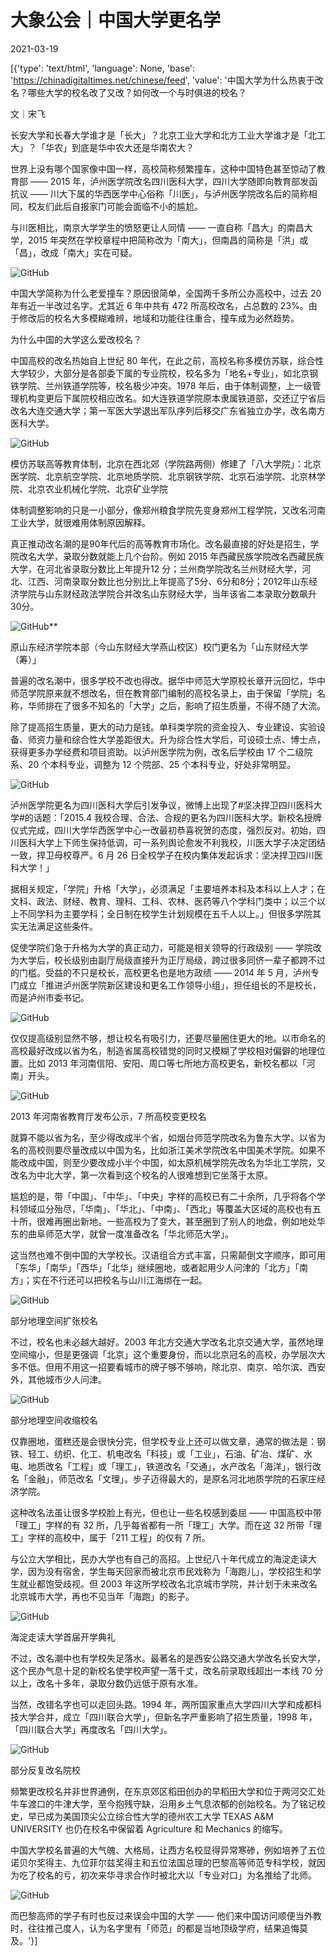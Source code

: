 # 大象公会｜中国大学更名学

2021-03-19

[{'type': 'text/html', 'language': None, 'base': 'https://chinadigitaltimes.net/chinese/feed', 'value': '中国大学为什么热衷于改名？哪些大学的校名改了又改？如何改一个与时俱进的校名？

文｜宋飞

长安大学和长春大学谁才是「长大」？北京工业大学和北方工业大学谁才是「北工大」？「华农」到底是华中农大还是华南农大？

世界上没有哪个国家像中国一样，高校简称频繁撞车，这种中国特色甚至惊动了教育部 —— 2015 年，泸州医学院改名四川医科大学，四川大学随即向教育部发函抗议 —— 川大下属的华西医学中心俗称「川医」，与泸州医学院改名后的简称相同，校友们此后自报家门可能会面临不小的尴尬。

与川医相比，南京大学学生的愤怒更让人同情 —— 一直自称「昌大」的南昌大学，2015 年突然在学校章程中把简称改为「南大」，但南昌的简称是「洪」或「昌」，改成「南大」实在可疑。

![GitHub](https://mmbiz.qpic.cn/mmbiz/Z08UWq352tnricKq5HvQQbMvEr6Kd5UD7MgP21TIt0IC0ozzSVHKicK5cibk8ia8Mum4I5U7qwI8pQCUqOfMLMPG4g/640)

中国大学简称为什么老爱撞车？原因很简单，全国两千多所公办高校中，过去 20 年有近一半改过名字。尤其近 6 年中共有 472 所高校改名，占总数的 23%。由于修改后的校名大多模糊难辨，地域和功能往往重合，撞车成为必然趋势。

为什么中国的大学这么爱改校名？

中国高校的改名热始自上世纪 80 年代，在此之前，高校名称多模仿苏联，综合性大学较少，大部分是各部委下属的专业院校，校名多为「地名+专业」，如北京钢铁学院、兰州铁道学院等，校名极少冲突。1978 年后，由于体制调整，上一级管理机构变更后下属院校相应改名。如大连铁道学院原本隶属铁道部，交还辽宁省后改名大连交通大学；第一军医大学退出军队序列后移交广东省独立办学，改名南方医科大学。

![GitHub](https://mmbiz.qpic.cn/mmbiz/Z08UWq352tnricKq5HvQQbMvEr6Kd5UD79dvq0NrWzcYS6OkR3G5HkZ1ebBNp4Hb4gW8Nv4Ly3GkodqypURePibw/640)

  模仿苏联高等教育体制，北京在西北郊（学院路两侧）修建了「八大学院」：北京医学院、北京航空学院、北京地质学院、北京钢铁学院、北京石油学院、北京林学院、北京农业机械化学院、北京矿业学院 

体制调整影响的只是一小部分，像郑州粮食学院先变身郑州工程学院，又改名河南工业大学，就很难用体制原因解释。

真正推动改名潮的是90年代后的高等教育市场化。改名最直接的好处是招生，学院改名大学，录取分数就能上几个台阶。例如 2015 年西藏民族学院改名西藏民族大学，在河北省录取分数比上年提升12 分；兰州商学院改名兰州财经大学，河北、江西、河南录取分数比也分别比上年提高了5分、6分和8分；2012年山东经济学院与山东财经政法学院合并改名山东财经大学，当年该省二本录取分数飙升30分。

![GitHub](https://mmbiz.qpic.cn/mmbiz/Z08UWq352tnricKq5HvQQbMvEr6Kd5UD7Uk2mIFlcaBjPnZPZLhX2VXp7OIeJzibOqY7JPI4jGRDe9pUGNjva5pA/640)**

 原山东经济学院本部（今山东财经大学燕山校区）校门更名为「山东财经大学（筹）」 

普遍的改名潮中，很多学校不改也得改。据华中师范大学原校长章开沅回忆，华中师范学院原来就不想改名，但在教育部门编制的高校名录上，由于保留「学院」名称，华师排在了很多不知名的「大学」之后，影响了招生质量，不得不随了大流。

除了提高招生质量，更大的动力是钱。单科类学院的资金投入、专业建设、实验设备、师资力量和综合性大学差距很大。升为综合性大学后，可设硕士点、博士点，获得更多办学经费和项目资助。以泸州医学院为例，改名后学校由 17 个二级院系、20 个本科专业，调整为 12 个院部、25 个本科专业，好处非常明显。

![GitHub](https://mmbiz.qpic.cn/mmbiz/Z08UWq352tnricKq5HvQQbMvEr6Kd5UD7CicIWY6KuPWo7vzc4PBQN7obcKBHVe7ga4AWAo9yI7QyibmRFiblcr8OQ/640)

 泸州医学院更名为四川医科大学后引发争议，微博上出现了#坚决捍卫四川医科大学#的话题：「2015.4 我校合理、合法、合规的更名为四川医科大学。新校名授牌仪式完成，四川大学华西医学中心一改最初恭喜祝贺的态度，强烈反对。初始，四川医科大学上下师生保持低调，可一系列舆论愈发不利我校，川医大学子决定团结一致，捍卫母校尊严。6 月 26 日全校学子在校内集体发起诉求：坚决捍卫四川医科大学！」 

据相关规定，「学院」升格「大学」，必须满足「主要培养本科及本科以上人才；在文科、政法、财经、教育、理科、工科、农林、医药等八个学科门类中；以三个以上不同学科为主要学科；全日制在校学生计划规模在五千人以上。」但很多学院其实无法满足这些条件。

促使学院们急于升格为大学的真正动力，可能是相关领导的行政级别 —— 学院改为大学后，校长级别由副厅局级直接升为正厅局级，跨过很多同侪一辈子都跨不过的门槛。受益的不只是校长，高校更名也是地方政绩 —— 2014 年 5 月，泸州专门成立「推进泸州医学院新区建设和更名工作领导小组」，担任组长的不是校长，而是泸州市委书记。

![GitHub](https://mmbiz.qpic.cn/mmbiz/Z08UWq352tnricKq5HvQQbMvEr6Kd5UD7L2aiaWAQXmDS768gYLzT8srehLFIibNpR8gj55WVjicP2Zgiaic0I2MT51A/640)

仅仅提高级别显然不够，想让校名有吸引力，还要尽量圈住更大的地。以市命名的高校最好改成以省为名，制造省属高校错觉的同时又模糊了学校相对偏僻的地理位置。比如 2013 年河南信阳、安阳、周口等七所地方高校更名，新校名都以「河南」开头。

![GitHub](https://mmbiz.qpic.cn/mmbiz/Z08UWq352tnricKq5HvQQbMvEr6Kd5UD7LKq36PleuZY5iae7Ngutr7ib6Pc23jw0diaNWqGcphecTm9ibfkdibKg43g/640)

 2013 年河南省教育厅发布公示，7 所高校变更校名 

就算不能以省为名，至少得改成半个省，如烟台师范学院改名为鲁东大学。以省为名的高校则要尽量改成以中国为名，比如浙江美术学院改名中国美术学院。如果不能改成中国，则至少要改成小半个中国，如太原机械学院先改名为华北工学院，又改名为中北大学，第一次看到这个校名的人很难想到它坐落于太原。

尴尬的是，带「中国」、「中华」、「中央」字样的高校已有二十余所，几乎将各个学科领域瓜分殆尽，「华南」、「华北」、「中南」、「西北」等覆盖大区域的高校也有五十所，很难再圈出新地。一些高校为了变大，甚至圈到了别人的地盘，例如地处华东的曲阜师范大学，就曾一度准备改名「华北师范大学」。

这当然也难不倒中国的大学校长。汉语组合方式丰富，只需颠倒文字顺序，即可用「东华」「南华」「西华」「北华」继续圈地，或者起用少人问津的「北方」「南方」；实在不行还可以把校名与山川江海绑在一起。

![GitHub](https://mmbiz.qpic.cn/mmbiz/Z08UWq352tnricKq5HvQQbMvEr6Kd5UD75rs9dg388fQiay2ufl3ibQEFsgSticNUibGpicq9DpfeTySAqKs2PMZLvXA/640)

 部分地理空间扩张校名 

不过，校名也未必越大越好。2003 年北方交通大学改名北京交通大学，虽然地理空间缩小，但是更强调「北京」这个重要身份，而以北京冠名的高校，办学层次大多不低。但用不用这一招要看城市的牌子够不够响，除北京、南京、哈尔滨、西安外，其他城市少人问津。

![GitHub](https://mmbiz.qpic.cn/mmbiz/Z08UWq352tnricKq5HvQQbMvEr6Kd5UD72T6ibSLkjVsYzMr63ttBsx6LMZZFgg8VIibBS1sMEXdFUib3ptNz1Ucaw/640)

 部分地理空间收缩校名 

仅靠圈地，蛋糕还是会很快分完，但学校专业上还可以做文章，通常的做法是：钢铁、轻工、纺织、化工、机电改名「科技」或「工业」，石油、矿冶、煤矿、水电、地质改名「工程」或「理工」，铁道改名「交通」，水产改名「海洋」，银行改名「金融」，师范改名「文理」。步子迈得最大的，是原名河北地质学院的石家庄经济学院。

这种改名法虽让很多学校脸上有光，但也让一些名校感到委屈 —— 中国高校中带「理工」字样的有 32 所，几乎每省都有一所「理工」大学。而在这 32 所带「理工」字样的高校中，属于「211 工程」的仅有 7 所。

与公立大学相比，民办大学也有自己的高招。上世纪八十年代成立的海淀走读大学，因为没有宿舍，学生每天回家而被北京市民戏称为「海跑儿」，学校招生和学生就业都饱受歧视。但 2003 年这所学校改名北京城市学院，并计划于未来改名北京城市大学，再也不见当年「海跑」的影子。

![GitHub](https://mmbiz.qpic.cn/mmbiz/Z08UWq352tnricKq5HvQQbMvEr6Kd5UD7mIVuYCw3tDm3xZ2prNSJoajzcj6C0qcUuPcGB5AibknFL9oVRC7QeXQ/640)

 海淀走读大学首届开学典礼  

不过，改名潮中也有学校失足落水。最著名的是西安公路交通大学改名长安大学，这个民办气息十足的新校名使学校声望一落千丈，改名前录取线超出一本线 70 分以上，改名十多年，录取分数仍远低于原有水准。

当然，改错名字也可以走回头路。1994 年，两所国家重点大学四川大学和成都科技大学合并，成立「四川联合大学」，但新名字严重影响了招生质量，1998 年，「四川联合大学」再度改名「四川大学」。

![GitHub](https://mmbiz.qpic.cn/mmbiz/Z08UWq352tnricKq5HvQQbMvEr6Kd5UD7DRzq2CFC5JmcKIPuRQ9ZzLQg594nkpAnxQlz1DHe7LUyzAX9gwHjog/640)

 部分反复改名院校  

频繁更改校名并非世界通例，在东京郊区稻田创办的早稻田大学和位于两河交汇处牛车渡口的牛津大学，至今抱残守缺，沿用乡土气息浓郁的创始校名。为了铭记校史，早已成为美国顶尖公立综合性大学的德州农工大学 TEXAS A&amp;M UNIVERSITY 也仍在校名中保留着 Agriculture 和 Mechanics 的缩写。

中国大学校名普遍的大气魄、大格局，让西方名校显得异常寒碜，例如培养了五位诺贝尔奖得主、九位菲尔兹奖得主和五位法国总理的巴黎高等师范专科学校，就因为吃了校名的亏，初次来华寻求合作时被北大以「专业对口」为名推给了北师。

![GitHub](https://mmbiz.qpic.cn/mmbiz/Z08UWq352tnricKq5HvQQbMvEr6Kd5UD7PtjH2rMLRHFK77fBwguMRVM1HPIRACpBYqMsxJZnR5crLb4UmPmSCQ/640)

而巴黎高师的学子有时也反过来误会中国的大学 —— 他们来中国访问顺便当外教时，往往推己度人，认为名字里有「师范」的都是当地顶级学府，结果追悔莫及。'}]
